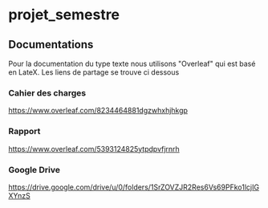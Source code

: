 # projet_semestre
## Documentations
Pour la documentation du type texte nous utilisons "Overleaf" qui est basé en LateX. Les liens de partage se trouve ci dessous
### Cahier des charges
https://www.overleaf.com/8234464881dgzwhxhjhkgp

### Rapport
https://www.overleaf.com/5393124825ytpdpvfjrnrh

### Google Drive
https://drive.google.com/drive/u/0/folders/1SrZOVZJR2Res6Vs69PFko1lcjIGXYnzS
